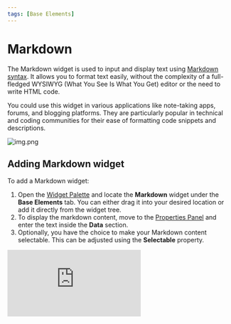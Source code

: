 ```yaml
---
tags: [Base Elements]
---
```


# Markdown

The Markdown widget is used to input and display text using [Markdown syntax](https://www.markdownguide.org/basic-syntax/). It allows you to format text easily, without the complexity of a full-fledged WYSIWYG (What You See Is What You Get) editor or the need to write HTML code.

You could use this widget in various applications like note-taking apps, forums, and blogging platforms. They are particularly popular in technical and coding communities for their ease of formatting code snippets and descriptions.

![img.png](imgs/img.png)

## Adding Markdown widget

To add a Markdown widget:

1. Open the [Widget Palette](../../../../intro/ff-ui/widget-palette.md) and locate the **Markdown** widget under the **Base Elements** tab. You can either drag it into your desired location or add it directly from the widget tree.
2. To display the markdown content, move to the [Properties Panel](../../../../intro/ff-ui/builder.md#properties-panel) and enter the text inside the **Data** section.
3. Optionally, you have the choice to make your Markdown content selectable. This can be adjusted using the **Selectable** property.

<div class="video-container"><iframe src="https://www.loom.
com/embed/e4c33cdb4bbf44e194dccbb3c357a317?sid=24c80624-af62-47d4-a60f-53b5f1faeaec" frameborder="0" allow="accelerometer; autoplay; clipboard-write; encrypted-media; gyroscope; picture-in-picture; web-share" referrerpolicy="strict-origin-when-cross-origin" allowfullscreen></iframe></div>

